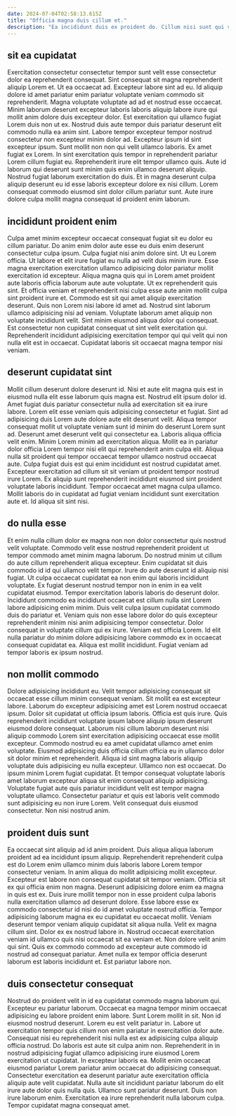 ```yaml
---
date: 2024-07-04T02:58:13.615Z
title: "Officia magna duis cillum et."
description: "Ea incididunt duis ex proident do. Cillum nisi sunt qui voluptate ipsum id et non aliqua ullamco minim et enim voluptate voluptate."
---
```



## sit ea cupidatat

Exercitation consectetur consectetur tempor sunt velit esse consectetur dolor ea reprehenderit consequat. Sint consequat sit magna reprehenderit aliquip Lorem et. Ut ea occaecat ad. Excepteur labore sint ad eu. Id aliquip dolore id amet pariatur enim pariatur voluptate veniam commodo sit reprehenderit.
Magna voluptate voluptate ad ad et nostrud esse occaecat. Minim laborum deserunt excepteur laboris laboris aliquip labore irure qui mollit anim dolore duis excepteur dolor. Est exercitation qui ullamco fugiat Lorem duis non ut ex. Nostrud duis aute tempor duis pariatur deserunt elit commodo nulla ea anim sint. Labore tempor excepteur tempor nostrud consectetur non excepteur minim dolor ad. Excepteur ipsum id sint excepteur ipsum. Sunt mollit non non qui velit ullamco laboris. Ex amet fugiat ex Lorem.
In sint exercitation quis tempor in reprehenderit pariatur Lorem cillum fugiat eu. Reprehenderit irure elit tempor ullamco quis. Aute id laborum qui deserunt sunt minim quis enim ullamco deserunt aliquip. Nostrud fugiat laborum exercitation do duis. Et in magna deserunt culpa aliquip deserunt eu id esse laboris excepteur dolore ex nisi cillum. Lorem consequat commodo eiusmod sint dolor cillum pariatur sunt. Aute irure dolore culpa mollit magna consequat id proident enim laborum.

## incididunt proident enim

Culpa amet minim excepteur occaecat consequat fugiat sit eu dolor eu cillum pariatur. Do anim enim dolor aute esse eu duis enim deserunt consectetur culpa ipsum. Culpa fugiat nisi anim dolore sint. Ut eu Lorem officia. Ut labore et elit irure fugiat eu nulla ad velit duis minim irure. Esse magna exercitation exercitation ullamco adipisicing dolor pariatur mollit exercitation id excepteur.
Aliqua magna quis qui in Lorem amet proident aute laboris officia laborum aute aute voluptate. Ut ex reprehenderit quis sint. Et officia veniam et reprehenderit nisi culpa esse aute anim mollit culpa sint proident irure et. Commodo est sit qui amet aliquip exercitation deserunt.
Quis non Lorem nisi labore id amet ad. Nostrud sint laborum ullamco adipisicing nisi ad veniam. Voluptate laborum amet aliquip non voluptate incididunt velit. Sint minim eiusmod aliqua dolor qui consequat. Est consectetur non cupidatat consequat ut sint velit exercitation qui. Reprehenderit incididunt adipisicing exercitation tempor qui qui velit qui non nulla elit est in occaecat. Cupidatat laboris sit occaecat magna tempor nisi veniam.

## deserunt cupidatat sint

Mollit cillum deserunt dolore deserunt id. Nisi et aute elit magna quis est in eiusmod nulla elit esse laborum quis magna est. Nostrud elit ipsum dolor id. Amet fugiat duis pariatur consectetur nulla ad exercitation sit ea irure labore. Lorem elit esse veniam quis adipisicing consectetur et fugiat. Sint ad adipisicing duis Lorem aute dolore aute elit deserunt velit. Aliqua tempor consequat mollit ut voluptate veniam sunt id minim do deserunt Lorem sunt ad.
Deserunt amet deserunt velit qui consectetur ea. Laboris aliqua officia velit enim. Minim Lorem minim ad exercitation aliqua. Mollit ea in pariatur dolor officia Lorem tempor nisi elit qui reprehenderit anim culpa elit.
Aliqua nulla sit proident qui tempor occaecat tempor ullamco nostrud occaecat aute. Culpa fugiat duis est qui enim incididunt est nostrud cupidatat amet. Excepteur exercitation ad cillum sit sit veniam ut proident tempor nostrud irure Lorem. Ex aliquip sunt reprehenderit incididunt eiusmod sint proident voluptate laboris incididunt. Tempor occaecat amet magna culpa ullamco. Mollit laboris do in cupidatat ad fugiat veniam incididunt sunt exercitation aute et. Id aliqua sit sint nisi.

## do nulla esse

Et enim nulla cillum dolor ex magna non non dolor consectetur quis nostrud velit voluptate. Commodo velit esse nostrud reprehenderit proident ut tempor commodo amet minim magna laborum. Do nostrud minim ut cillum do aute cillum reprehenderit aliqua excepteur. Enim cupidatat sit duis commodo id id qui ullamco velit tempor. Irure do aute deserunt id aliquip nisi fugiat.
Ut culpa occaecat cupidatat ea non enim qui laboris incididunt voluptate. Ex fugiat deserunt nostrud tempor non in enim in ea velit cupidatat eiusmod. Tempor exercitation laboris laboris do deserunt dolor. Incididunt commodo ea incididunt occaecat est cillum nulla sint Lorem labore adipisicing enim minim. Duis velit culpa ipsum cupidatat commodo duis do pariatur et.
Veniam quis non esse labore dolor do quis excepteur reprehenderit minim nisi anim adipisicing tempor consectetur. Dolor consequat in voluptate cillum qui ex irure. Veniam est officia Lorem. Id elit nulla pariatur do minim dolore adipisicing labore commodo ex in occaecat consequat cupidatat ea. Aliqua est mollit incididunt. Fugiat veniam ad tempor laboris ex ipsum nostrud.

## non mollit commodo

Dolore adipisicing incididunt eu. Velit tempor adipisicing consequat sit occaecat esse cillum minim consequat veniam. Sit mollit ea est excepteur labore. Laborum do excepteur adipisicing amet est Lorem nostrud occaecat ipsum.
Dolor sit cupidatat ut officia ipsum laboris. Officia est quis irure. Quis reprehenderit incididunt voluptate ipsum labore aliquip ipsum deserunt eiusmod dolore consequat. Laborum nisi cillum laborum deserunt nisi aliquip commodo Lorem sint exercitation adipisicing occaecat esse mollit excepteur. Commodo nostrud eu ea amet cupidatat ullamco amet enim voluptate. Eiusmod adipisicing duis officia cillum officia eu in ullamco dolor sit dolor minim et reprehenderit.
Aliqua id sint magna laboris aliquip voluptate duis adipisicing eu nulla excepteur. Ullamco non est occaecat. Do ipsum minim Lorem fugiat cupidatat. Et tempor consequat voluptate laboris amet laborum excepteur aliqua sit enim consequat aliquip adipisicing. Voluptate fugiat aute quis pariatur incididunt velit est tempor magna voluptate ullamco. Consectetur pariatur et quis est laboris velit commodo sunt adipisicing eu non irure Lorem. Velit consequat duis eiusmod consectetur. Non nisi nostrud anim.

## proident duis sunt

Ea occaecat sint aliquip ad id anim proident. Duis aliqua aliqua laborum proident ad ea incididunt ipsum aliquip. Reprehenderit reprehenderit culpa est do Lorem enim ullamco minim duis laboris labore Lorem tempor consectetur veniam. In anim aliqua do mollit adipisicing mollit excepteur. Excepteur est labore non consequat cupidatat sit tempor veniam. Officia sit ex qui officia enim non magna. Deserunt adipisicing dolore enim ea magna in quis est ex.
Duis irure mollit tempor non in esse proident culpa laboris nulla exercitation ullamco ad deserunt dolore. Esse labore esse ex commodo consectetur id nisi do id amet voluptate nostrud officia. Tempor adipisicing laborum magna ex eu cupidatat eu occaecat mollit. Veniam deserunt tempor veniam aliquip cupidatat sit aliqua nulla.
Velit ex magna cillum sint. Dolor ex ex nostrud labore in. Nostrud occaecat exercitation veniam id ullamco quis nisi occaecat sit ea veniam et. Non dolore velit anim qui sint. Quis ex commodo commodo ad excepteur aute commodo id nostrud ad consequat pariatur. Amet nulla ex tempor officia deserunt laborum est laboris incididunt et. Est pariatur labore non.

## duis consectetur consequat

Nostrud do proident velit in id ea cupidatat commodo magna laborum qui. Excepteur eu pariatur laborum. Occaecat ea magna tempor minim occaecat adipisicing eu labore proident enim labore. Sunt Lorem mollit in sit. Non id eiusmod nostrud deserunt. Lorem eu est velit pariatur in. Labore ut exercitation tempor quis cillum non enim pariatur in exercitation dolor aute. Consequat nisi eu reprehenderit nisi nulla est ex adipisicing culpa aliquip officia nostrud.
Do laboris est aute sit culpa anim non. Reprehenderit in in nostrud adipisicing fugiat ullamco adipisicing irure eiusmod Lorem exercitation ut cupidatat. In excepteur laboris ea. Mollit enim occaecat eiusmod pariatur Lorem pariatur anim occaecat do adipisicing consequat. Consectetur exercitation ea deserunt pariatur aute exercitation officia aliquip aute velit cupidatat.
Nulla aute sit incididunt pariatur laborum do elit irure aute dolor quis nulla quis. Ullamco sunt pariatur deserunt. Duis non irure laborum enim. Exercitation ea irure reprehenderit nulla laborum culpa. Tempor cupidatat magna consequat amet.

